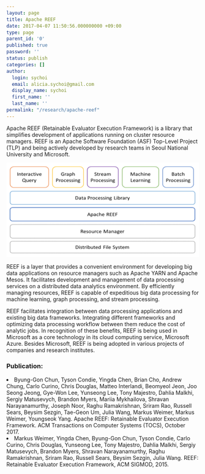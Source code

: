 ```yaml
---
layout: page
title: Apache REEF
date: 2017-04-07 11:50:56.000000000 +09:00
type: page
parent_id: '0'
published: true
password: ''
status: publish
categories: []
author:
  login: sychoi
  email: alicia.sychoi@gmail.com
  display_name: sychoi
  first_name: ''
  last_name: ''
permalink: "/research/apache-reef"
---
```


Apache REEF (Retainable Evaluator Execution Framework) is a library that simplifies development of applications running on cluster resource managers. REEF is an Apache Software Foundation (ASF) Top-Level Project (TLP) and being actively developed by research teams in Seoul National University and Microsoft.

<img src="../../assets/resources/apache_reef.png">

REEF is a layer that provides a convenient environment for developing big data applications on resource managers such as Apache YARN and Apache Mesos. It facilitates development and management of data processing services on a distributed data analytics environment. By efficiently managing resources, REEF is capable of expeditious big data processing for machine learning, graph processing, and stream processing.


REEF facilitates integration between data processing applications and existing big data frameworks. Integrating different frameworks and optimizing data processing workflow between them reduce the cost of analytic jobs. In recognition of these benefits, REEF is being used in Microsoft as a core technology in its cloud computing service, Microsoft Azure. Besides Microsoft, REEF is being adopted in various projects of companies and research institutes.

<h3>Publication:</h3>
<li>Byung-Gon Chun, Tyson Condie, Yingda Chen, Brian Cho, Andrew Chung, Carlo Curino, Chris Douglas, Matteo Interlandi, Beomyeol Jeon, Joo Seong Jeong, Gye-Won Lee, Yunseong Lee, Tony Majestro, Dahlia Malkhi, Sergiy Matusevych, Brandon Myers, Mariia Mykhailova, Shravan Narayanamurthy, Joseph Noor, Raghu Ramakrishnan, Sriram Rao, Russell Sears, Beysim Sezgin, Tae-Geon Um, Julia Wang, Markus Weimer, Markus Weimer, Youngseok Yang. Apache REEF: Retainable Evaluator Execution Framework. ACM Transactions on Computer Systems (TOCS), October 2017.</li>
<li>Markus Weimer, Yingda Chen, Byung-Gon Chun, Tyson Condie, Carlo Curino, Chris Douglas, Yunseong Lee, Tony Majestro, Dahlia Malkhi, Sergiy Matusevych, Brandon Myers, Shravan Narayanamurthy, Raghu Ramakrishnan, Sriram Rao, Russell Sears, Beysim Sezgin, Julia Wang. REEF: Retainable Evaluator Execution Framework, ACM SIGMOD, 2015.</li>
